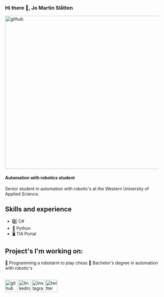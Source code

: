 
### Hi there 👋, Jo Martin Slåtten
<img src='https://raw.githubusercontent.com/HVLrobotics/project-reporting-example/9f3fef09243d8dec53e37df6c821e7fd0ef71b9e/%E2%80%ABimages/logo.png' alt='github' height='500' width='700'>

#### Automation with robotics student
Senior student in automation with robotic's at the Western University of Applied Science. 



## Skills and experience
* #️⃣ C# 
* 🐍 Python
* 🖥️ TIA Portal

## Project's I'm working on:
🤖 Programming a robotarm to play chess
🏫 Bachelor's degree in automation with robotic's


##

[<img src='https://cdn.jsdelivr.net/npm/simple-icons@3.0.1/icons/github.svg' alt='github' height='40'>](https://github.com/jomartinsl)  [<img src='https://cdn.jsdelivr.net/npm/simple-icons@3.0.1/icons/linkedin.svg' alt='linkedin' height='40'>](https://www.linkedin.com/in/jo-martin-slåtten-3ba05722b/)  [<img src='https://cdn.jsdelivr.net/npm/simple-icons@3.0.1/icons/instagram.svg' alt='instagram' height='40'>](https://www.instagram.com/jomsla98/)  [<img src='https://cdn.jsdelivr.net/npm/simple-icons@3.0.1/icons/twitter.svg' alt='twitter' height='40'>](https://twitter.com/slatten_jo)  

